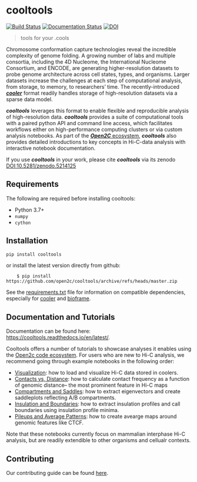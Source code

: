 # cooltools

[![Build Status](https://travis-ci.org/open2c/cooltools.svg?branch=master)](https://travis-ci.org/open2c/cooltools)
[![Documentation Status](https://readthedocs.org/projects/cooltools/badge/?version=latest)](https://cooltools.readthedocs.io/en/latest/?badge=latest)
[![DOI](https://zenodo.org/badge/82413481.svg)](https://zenodo.org/badge/latestdoi/82413481)

> tools for your .cools

Chromosome conformation capture technologies reveal the incredible complexity of genome folding. A growing number of labs and multiple consortia, including the 4D Nucleome, the International Nucleome Consortium, and ENCODE, are generating higher-resolution datasets to probe genome architecture across cell states, types, and organisms. Larger datasets increase the challenges at each step of computational analysis, from storage, to memory, to researchers’ time. The recently-introduced [***cooler***](https://github.com/open2c/cooler/tree/master/cooler) format readily handles storage of high-resolution datasets via a sparse data model.

***cooltools*** leverages this format to enable flexible and reproducible analysis of high-resolution data. ***cooltools*** provides a suite of computational tools with a paired python API and command line access, which facilitates workflows either on high-performance computing clusters or via custom analysis notebooks. As part of the [***Open2C*** ecosystem](https://open2c.github.io/), ***cooltools*** also provides detailed introductions to key concepts in Hi-C-data analysis with interactive notebook documentation.

If you use ***cooltools*** in your work, please cite ***cooltools*** via its zenodo [DOI:10.5281/zenodo.5214125](https://doi.org/10.5281/zenodo.5214125)

## Requirements

The following are required before installing cooltools:

* Python 3.7+
* `numpy`
* `cython`

## Installation

```sh
pip install cooltools
```

or install the latest version directly from github:

```
    $ pip install https://github.com/open2c/cooltools/archive/refs/heads/master.zip
``` 

See the [requirements.txt](https://github.com/open2c/cooltools/blob/master/requirements.txt) file for information on compatible dependencies, especially for [cooler](https://github.com/open2c/cooler/tree/master/cooler) and [bioframe](https://github.com/open2c/bioframe).


## Documentation and Tutorials

Documentation can be found here: https://cooltools.readthedocs.io/en/latest/.

Cooltools offers a number of tutorials to showcase analyses it enables using the [Open2c code ecosystem](https://github.com/open2c/). For users who are new to Hi-C analysis, we recommend going through example notebooks in the following order:

- [Visualization](https://cooltools.readthedocs.io/en/latest/notebooks/viz.html): how to load and visualize Hi-C data stored in coolers.
- [Contacts vs, Distance](https://cooltools.readthedocs.io/en/latest/notebooks/contacts_vs_distance.html):  how to calculate contact frequency as a function of genomic distance– the most prominent feature in Hi-C maps
- [Compartments and Saddles](https://cooltools.readthedocs.io/en/latest/notebooks/compartments_and_saddles.html):  how to extract eigenvectors and create saddleplots reflecting A/B compartments.
- [Insulation and Boundaries](https://cooltools.readthedocs.io/en/latest/notebooks/insulation_and_boundaries.html):  how to extract insulation profiles and call boundaries using insulation profile minima.
- [Pileups and Average Patterns](https://cooltools.readthedocs.io/en/latest/notebooks/pileup_CTCF.html): how to create avearge maps around genomic features like CTCF.

Note that these notebooks currently focus on mammalian interphase Hi-C analysis, but are readily extendible to other organisms and cellualr contexts.

## Contributing

Our contributing guide can be found [here](https://github.com/open2c/cooltools/blob/master/CONTRIBUTING.md).

